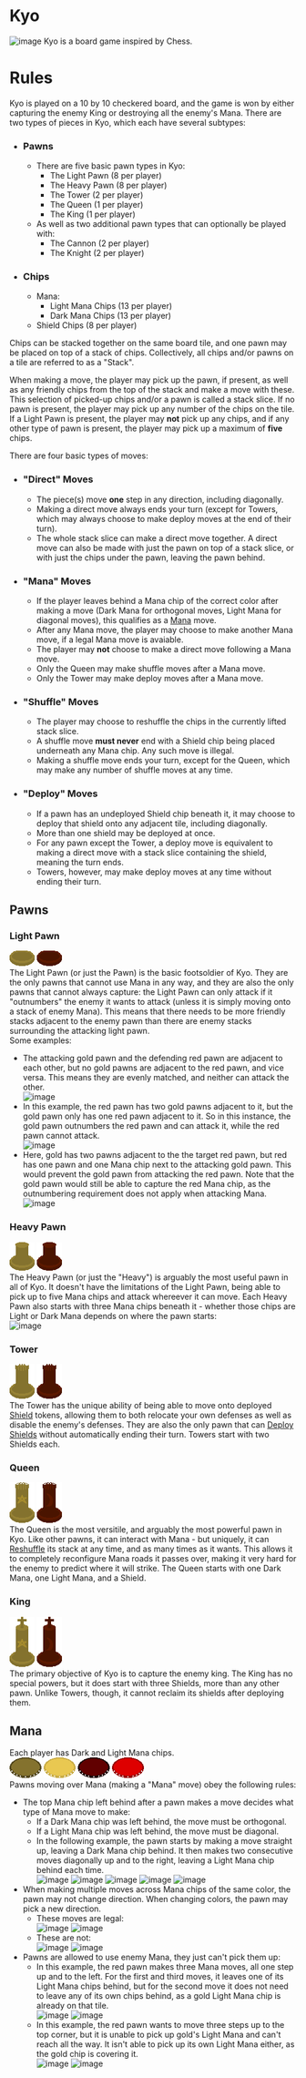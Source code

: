 # Kyo
![image](https://github.com/kjniemela/kyo/assets/26636748/fe81c1e3-906c-49a5-a074-377e07aa918d)
Kyo is a board game inspired by Chess.
# Rules

Kyo is played on a 10 by 10 checkered board, and the game is won by either capturing the enemy King or destroying all the enemy's Mana.
There are two types of pieces in Kyo, which each have several subtypes:
- ### Pawns 
  - There are five basic pawn types in Kyo:
    - The Light Pawn (8 per player)
    - The Heavy Pawn (8 per player)
    - The Tower (2 per player)
    - The Queen (1 per player)
    - The King (1 per player)
  - As well as two additional pawn types that can optionally be played with:
    - The Cannon (2 per player)
    - The Knight (2 per player)
- ### Chips
  - Mana:
    - Light Mana Chips (13 per player)
    - Dark Mana Chips (13 per player)
  - Shield Chips (8 per player)

Chips can be stacked together on the same board tile, and one pawn may be placed on top of a stack of chips. Collectively, all chips and/or pawns on a tile are referred to as a "Stack".

When making a move, the player may pick up the pawn, if present, as well as any friendly chips from the top of the stack and make a move with these. This selection of picked-up chips and/or a pawn is called a stack slice. If no pawn is present, the player may pick up any number of the chips on the tile. If a Light Pawn is present, the player may **not** pick up any chips, and if any other type of pawn is present, the player may pick up a maximum of **five** chips.

There are four basic types of moves:
- ### "Direct" Moves
  - The piece(s) move **one** step in any direction, including diagonally.
  - Making a direct move always ends your turn (except for Towers, which may always choose to make deploy moves at the end of their turn).
  - The whole stack slice can make a direct move together. A direct move can also be made with just the pawn on top of a stack slice, or with just the chips under the pawn, leaving the pawn behind.
- ### "Mana" Moves
  - If the player leaves behind a Mana chip of the correct color after making a move (Dark Mana for orthogonal moves, Light Mana for diagonal moves), this qualifies as a [Mana](#mana) move.
  - After any Mana move, the player may choose to make another Mana move, if a legal Mana move is avaiable.
  - The player may **not** choose to make a direct move following a Mana move.
  - Only the Queen may make shuffle moves after a Mana move.
  - Only the Tower may make deploy moves after a Mana move.
- ### "Shuffle" Moves
  - The player may choose to reshuffle the chips in the currently lifted stack slice.
  - A shuffle move **must never** end with a Shield chip being placed underneath any Mana chip. Any such move is illegal.
  - Making a shuffle move ends your turn, except for the Queen, which may make any number of shuffle moves at any time.
- ### "Deploy" Moves
  - If a pawn has an undeployed Shield chip beneath it, it may choose to deploy that shield onto any adjacent tile, including diagonally.
  - More than one shield may be deployed at once.
  - For any pawn except the Tower, a deploy move is equivalent to making a direct move with a stack slice containing the shield, meaning the turn ends.
  - Towers, however, may make deploy moves at any time without ending their turn.

## Pawns

### Light Pawn
![goldlightpawn](/client/assets/pieces/goldlightpawn.png)
![redlightpawn](/client/assets/pieces/redlightpawn.png)  
The Light Pawn (or just the Pawn) is the basic footsoldier of Kyo. They are the only pawns that cannot use Mana in any way, and they are also the only pawns that cannot always capture:
the Light Pawn can only attack if it "outnumbers" the enemy it wants to attack (unless it is simply moving onto a stack of enemy Mana). This means that there needs to be more friendly stacks adjacent to the enemy pawn than there are enemy stacks surrounding the attacking light pawn.  
Some examples:  
- The attacking gold pawn and the defending red pawn are adjacent to each other, but no gold pawns are adjacent to the red pawn, and vice versa. This means they are evenly matched, and neither can attack the other.  
  ![image](https://github.com/kjniemela/kyo/assets/26636748/ce5744ce-fb4e-406c-ac3f-e03b04fa0299)
- In this example, the red pawn has two gold pawns adjacent to it, but the gold pawn only has one red pawn adjacent to it. So in this instance, the gold pawn outnumbers the red pawn and can attack it, while the red pawn cannot attack.  
  ![image](https://github.com/kjniemela/kyo/assets/26636748/3a8206c9-404d-44f3-951e-813ac25fbe13)
- Here, gold has two pawns adjacent to the the target red pawn, but red has one pawn and one Mana chip next to the attacking gold pawn. This would prevent the gold pawn from attacking the red pawn. Note that the gold pawn would still be able to capture the red Mana chip, as the outnumbering requirement does not apply when attacking Mana.  
  ![image](https://github.com/kjniemela/kyo/assets/26636748/30fb07a8-8ec0-42c6-82d7-7401bdbd9251)

### Heavy Pawn
![goldpawn](/client/assets/pieces/goldpawn.png)
![redpawn](/client/assets/pieces/redpawn.png)  
The Heavy Pawn (or just the "Heavy") is arguably the most useful pawn in all of Kyo. It doesn't have the limitations of the Light Pawn, being able to pick up to five Mana chips and attack whereever it can move. Each Heavy Pawn also starts with three Mana chips beneath it - whether those chips are Light or Dark Mana depends on where the pawn starts:  
![image](https://github.com/kjniemela/kyo/assets/26636748/48f6fcfb-beab-45a4-9905-d07160cf144b)  

### Tower
![goldtower](/client/assets/pieces/goldtower.png)
![redtower](/client/assets/pieces/redtower.png)  
The Tower has the unique ability of being able to move onto deployed [Shield](#shields) tokens, allowing them to both relocate your own defenses as well as disable the enemy's defenses. They are also the only pawn that can [Deploy Shields](#deploy-moves) without automatically ending their turn. Towers start with two Shields each.

### Queen
![goldqueen](/client/assets/pieces/goldqueen.png)
![redqueen](/client/assets/pieces/redqueen.png)  
The Queen is the most versitile, and arguably the most powerful pawn in Kyo. Like other pawns, it can interact with Mana - but uniquely, it can [Reshuffle](#shuffle-moves) its stack at any time, and as many times as it wants. This allows it to completely reconfigure Mana roads it passes over, making it very hard for the enemy to predict where it will strike. The Queen starts with one Dark Mana, one Light Mana, and a Shield.

### King
![goldking](/client/assets/pieces/goldking.png)
![redking](/client/assets/pieces/redking.png)  
The primary objective of Kyo is to capture the enemy king. The King has no special powers, but it does start with three Shields, more than any other pawn. Unlike Towers, though, it cannot reclaim its shields after deploying them.

## Mana
Each player has Dark and Light Mana chips.  
![darkgold](/client/assets/pieces/darkgold.png)
![lightgold](/client/assets/pieces/lightgold.png)
![darkred](/client/assets/pieces/darkred.png)
![lightred](/client/assets/pieces/lightred.png)  
Pawns moving over Mana (making a "Mana" move) obey the following rules:

- The top Mana chip left behind after a pawn makes a move decides what type of Mana move to make:
  - If a Dark Mana chip was left behind, the move must be orthogonal.
  - If a Light Mana chip was left behind, the move must be diagonal.
  - In the following example, the pawn starts by making a move straight up, leaving a Dark Mana chip behind. It then makes two consecutive moves diagonally up and to the right, leaving a Light Mana chip behind each time.  
  ![image](https://github.com/kjniemela/kyo/assets/26636748/e35f1137-6848-417b-b13b-9efc88b80d70)
  ![image](https://github.com/kjniemela/kyo/assets/26636748/a208c2ed-0519-4cbb-90df-024382bfca19)
  ![image](https://github.com/kjniemela/kyo/assets/26636748/c3a811b7-a6a8-449f-9e09-5c7c1c620d21)
  ![image](https://github.com/kjniemela/kyo/assets/26636748/0c285d83-1b5d-4646-aa28-4b4d5b85ebbd)
  ![image](https://github.com/kjniemela/kyo/assets/26636748/246e2ad5-5e08-419d-a204-827a3f20aa0f)
- When making multiple moves across Mana chips of the same color, the pawn may not change direction. When changing colors, the pawn may pick a new direction.
  - These moves are legal:  
  ![image](https://github.com/kjniemela/kyo/assets/26636748/edc01a45-5859-4f6a-85cf-c69744ab275d)
  ![image](https://github.com/kjniemela/kyo/assets/26636748/07835712-54e5-48fa-94e2-2584e1704988)
  - These are not:  
  ![image](https://github.com/kjniemela/kyo/assets/26636748/e83f9316-d02b-4de6-9642-2f42fe7f54f1)
  ![image](https://github.com/kjniemela/kyo/assets/26636748/83cb4a62-195e-4d8d-8fa4-5ab707b946ca)
- Pawns are allowed to use enemy Mana, they just can't pick them up:
  - In this example, the red pawn makes three Mana moves, all one step up and to the left. For the first and third moves, it leaves one of its Light Mana chips behind, but for the second move it does not need to leave any of its own chips behind, as a gold Light Mana chip is already on that tile.  
  ![image](https://github.com/kjniemela/kyo/assets/26636748/80f02afe-bbe7-4186-9415-07cf512e9431)
  ![image](https://github.com/kjniemela/kyo/assets/26636748/20266e12-3292-42f4-8c1b-7558d736c5dd)
  - In this example, the red pawn wants to move three steps up to the top corner, but it is unable to pick up gold's Light Mana and can't reach all the way. It isn't able to pick up its own Light Mana either, as the gold chip is covering it.  
  ![image](https://github.com/kjniemela/kyo/assets/26636748/b34b4dfa-ffa0-4a63-b543-21aaf5f7bebd)
  ![image](https://github.com/kjniemela/kyo/assets/26636748/37b7d354-4aa2-4136-a618-9ab0bdba4d49)

<!-- ## Shields -->


